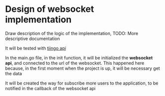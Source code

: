 # Design of websocket implementation

Draw description of the logic of the implementation, TODO: More descriptive documentation

It will be tested with [tiingo api](https://api.tiingo.com/documentation/websockets)

In the main.go file, in the init function, it will be initialized the **websocket api**, and connected to the url of the websocket. This happened here because, in the first moment when the project is up, it will be necessary get the data

It will be created the way for subscribe more users to the application, to be notified in the callback of the websocket api 